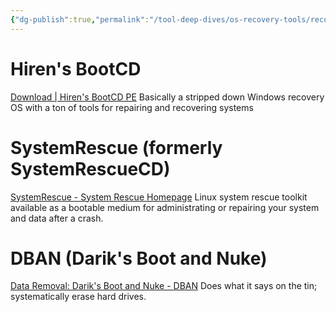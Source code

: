 ```yaml
---
{"dg-publish":true,"permalink":"/tool-deep-dives/os-recovery-tools/recovery-tools-index/"}
---
```



# Hiren's BootCD
[Download | Hiren's BootCD PE](https://www.hirensbootcd.org/download/)
Basically a stripped down Windows recovery OS with a ton of tools for repairing and recovering systems

# SystemRescue (formerly SystemRescueCD)
[SystemRescue - System Rescue Homepage](https://www.system-rescue.org/)
Linux system rescue toolkit available as a bootable medium for administrating or repairing your system and data after a crash.

# DBAN (Darik's Boot and Nuke)
[Data Removal: Darik's Boot and Nuke - DBAN](https://dban.org/)
Does what it says on the tin; systematically erase hard drives.